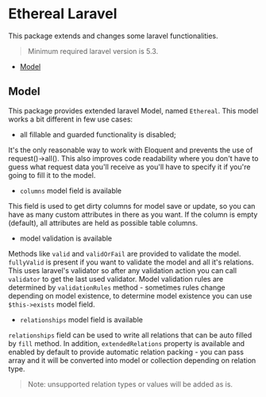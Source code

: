 # Ethereal Laravel

This package extends and changes some laravel functionalities.

> Minimum required laravel version is 5.3.
 
- [Model](#model)
 
## Model

This package provides extended laravel Model, named `Ethereal`. This model works a bit different in few use cases:

- all fillable and guarded functionality is disabled;

It's the only reasonable way to work with Eloquent and prevents the use of request()->all(). This also improves code readability where you don't have to guess what request 
data you'll receive as you'll have to specify it if you're going to fill it to the model.

- `columns` model field is available

This field is used to get dirty columns for model save or update, so you can have as many custom attributes in there as you want. If the column is empty (default), all 
attributes are held as possible table columns.

- model validation is available

Methods like `valid` and `validOrFail` are provided to validate the model. `fullyValid` is present if you want to validate the model and all it's relations. This uses 
laravel's validator so after any validation action you can call `validator` to get the last used validator. Model validation rules are determined by `validationRules` method - 
sometimes rules change depending on model existence, to determine model existence you can use `$this->exists` model field.

- `relationships` model field is available

`relationships` field can be used to write all relations that can be auto filled by `fill` method. In addition, `extendedRelations` property is available and enabled by default 
to provide automatic relation packing - you can pass array and it will be converted into model or collection depending on relation type. 

> Note: unsupported relation types or values will be added as is.
